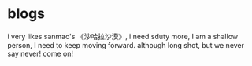 # blogs
i very likes sanmao's 《沙哈拉沙漠》,
i need sduty more, I am a shallow person, I need to keep moving forward.
although long shot, but we never say never!
come on!
